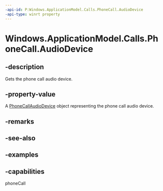 ```yaml
---
-api-id: P:Windows.ApplicationModel.Calls.PhoneCall.AudioDevice
-api-type: winrt property
---
```


# Windows.ApplicationModel.Calls.PhoneCall.AudioDevice

<!--
public Windows.ApplicationModel.Calls.PhoneCallAudioDevice AudioDevice { get; }
-->

## -description

Gets the phone call audio device.

## -property-value

A [PhoneCallAudioDevice](phonecallaudiodevice.md) object representing the phone call audio device.

## -remarks

## -see-also

## -examples

## -capabilities
phoneCall
